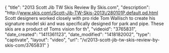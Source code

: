 {
    "title": "2013 Scott Jib TW Skis Review By Skis.com",
    "description": "http:\/\/www.skis.com\/Scott-Jib-TW-Skis-2013\/280101P,default,pd.html  Scott designers worked closely with pro ride Tom Wallisch to create his signature model ski and was specifically designed for park and pipe. These skis are a product of Toms vision for th",
    "videoid": "3765831",
    "date_created": "1411361123",
    "date_modified": "1418182002",
    "type": "captivate",
    "layout": "video",
    "url": "\/v\/2013-scott-jib-tw-skis-review-by-skis-com\/3765831"
}